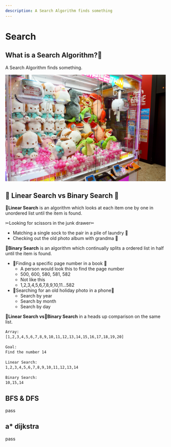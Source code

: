 ```yaml
---
description: A Search Algorithm finds something
---
```


# Search

## What is a Search Algorithm?🧐

A Search Algorithm finds something.

![Claw Machine](../.gitbook/assets/aj-garcia-4k4tx68es50-unsplash.jpg)

## 🐢 Linear Search vs Binary Search 🚀 

🐢**Linear Search** is an algorithm which looks at each item one by one in unordered list until the item is found.

✂Looking for scissors in the junk drawer✂ 

* Matching a single sock to the pair in a pile of laundry 🧦 
* Checking out the old photo album with grandma 👵 

🚀**Binary Search** is an algorithm which continually splits a ordered list in half until the item is found. 

* 📖Finding a specific page number in a book 📖 
  * A person would look this to find the page number
  * 500, 600, 580, 581, 582
  * Not like this
  * 1,2,3,4,5,6,7,8,9,10,11...582
* 🎅Searching for an old holiday photo in a phone🎄
  * Search by year
  * Search by month
  * Search by day

🐢**Linear Search vs**🚀**Binary Search** in a heads up comparison on the same list.

```text
Array:
[1,2,3,4,5,6,7,8,9,10,11,12,13,14,15,16,17,18,19,20]

Goal:
Find the number 14

Linear Search:
1,2,3,4,5,6,7,8,9,10,11,12,13,14

Binary Search:
10,15,14
```

## BFS & DFS

pass

## a\* dijkstra

pass



